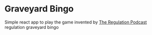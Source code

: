 # Graveyard Bingo
Simple react app to play the game invented by [The Regulation Podcast](http://regulatreon.com)
regulation graveyard bingo
